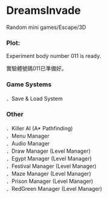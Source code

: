 # DreamsInvade
Random mini games/Escape/3D</br>

### Plot:</br>
Experiment body number 011 is ready.</br>

實驗體號碼011已準備好。</br>

### Game Systems</br>
．Save & Load System</br>

### Other</br>
．Killer AI (A* Pathfinding)</br>
．Menu Manager</br>
．Audio Manager</br>
．Draw Manager (Level Manager)</br>
．Egypt Manager (Level Manager)</br>
．Festival Manager (Level Manager)</br>
．Maze Manager (Level Manager)</br>
．Prison Manager (Level Manager)</br>
．RedGreen Manager (Level Manager)</br>
